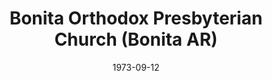 ---
date: &id001 1973-09-12
end_date: null
location:
  address: 5111 Central Avenue
  city: Bonita
  state: AR
minister:
- end: 1978-01-01
  name: John Garrisi
  start: 1973-01-01
  type: pastor
- end: 1980-01-01
  name: Donald Duff
  start: 1978-01-01
  type: pastor
- end: 1984-01-01
  name: John Toews
  start: 1982-01-01
  type: pastor
- end: 1990-01-01
  name: John Garrisi
  start: 1985-01-01
  type: pastor
- end: 2001-01-01
  name: Michael Dengerink
  start: 1992-01-01
  type: pastor
- end: null
  name: Stephen Parker
  start: 2002-01-01
  type: pastor
ministers:
- John Garrisi
- Donald Duff
- John Toews
- John Garrisi
- Michael Dengerink
- Stephen Parker
name: Bonita Orthodox Presbyterian Church
names:
- end: null
  name: Bonita Orthodox Presbyterian Church
  start: 1973-09-12
origination_date: *id001
raw_data: "AR\nBonita\nBonita Orthodox Presbyterian Church  (September 12, 1973\u2013\
  \ )\n5111 Central Avenue\nPastors: John Garrisi, 1973\u201378\nDonald Duff, 1978\u2013\
  80\nJohn Toews, 1982\u201384\nJohn Garrisi, 1985\u201390\nMichael Dengerink, 1992\u2013\
  2001\nStephen Parker, 2002\u2013"
received_from: null
states:
- AR
status:
  active: true
  end_date: null
  reason: null
  received_from: null
  withdrawal_to: null
title: Bonita Orthodox Presbyterian Church (Bonita AR)

---